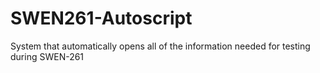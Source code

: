 # SWEN261-Autoscript
System that automatically opens all of the information needed for testing during SWEN-261
